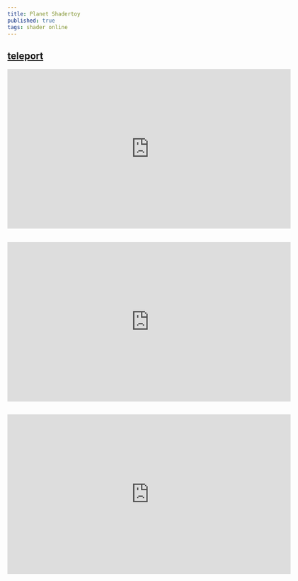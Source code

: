 ```yaml
---
title: Planet Shadertoy
published: true
tags: shader online
---
```

## [teleport](https://www.shadertoy.com/view/4tjGRh)

<iframe width="640" height="360" frameborder="0" src="https://www.shadertoy.com/embed/4tjGRh?gui=true&t=10&paused=false&muted=false" allowfullscreen></iframe>

## 

<iframe width="640" height="360" frameborder="0" src="https://www.shadertoy.com/embed/MdGfzh?gui=true&t=10&paused=true&muted=false" allowfullscreen></iframe>

##

<iframe width="640" height="360" frameborder="0" src="https://www.shadertoy.com/embed/XsX3RB?gui=true&t=10&paused=true&muted=false" allowfullscreen></iframe>
